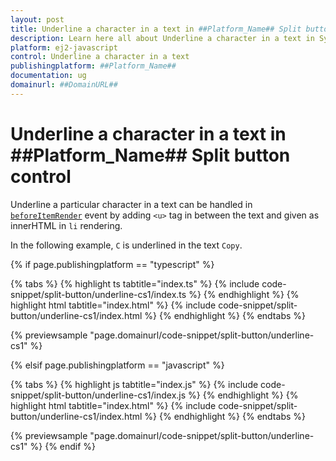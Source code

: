 ```yaml
---
layout: post
title: Underline a character in a text in ##Platform_Name## Split button control | Syncfusion
description: Learn here all about Underline a character in a text in Syncfusion ##Platform_Name## Split button control of Syncfusion Essential JS 2 and more.
platform: ej2-javascript
control: Underline a character in a text 
publishingplatform: ##Platform_Name##
documentation: ug
domainurl: ##DomainURL##
---
```


# Underline a character in a text in ##Platform_Name## Split button control

Underline a particular character in a text can be handled in [`beforeItemRender`](../../api/split-button#beforeitemrender) event by adding `<u>` tag in between the text and given as innerHTML in `li` rendering.

In the following example, `C` is underlined in the text `Copy`.

{% if page.publishingplatform == "typescript" %}

 {% tabs %}
{% highlight ts tabtitle="index.ts" %}
{% include code-snippet/split-button/underline-cs1/index.ts %}
{% endhighlight %}
{% highlight html tabtitle="index.html" %}
{% include code-snippet/split-button/underline-cs1/index.html %}
{% endhighlight %}
{% endtabs %}
        
{% previewsample "page.domainurl/code-snippet/split-button/underline-cs1" %}

{% elsif page.publishingplatform == "javascript" %}

{% tabs %}
{% highlight js tabtitle="index.js" %}
{% include code-snippet/split-button/underline-cs1/index.js %}
{% endhighlight %}
{% highlight html tabtitle="index.html" %}
{% include code-snippet/split-button/underline-cs1/index.html %}
{% endhighlight %}
{% endtabs %}

{% previewsample "page.domainurl/code-snippet/split-button/underline-cs1" %}
{% endif %}